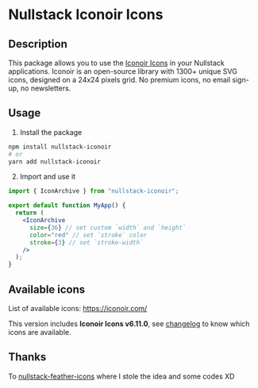 # Nullstack Iconoir Icons

## Description

This package allows you to use the [Iconoir Icons](https://iconoir.com/) in your Nullstack applications. Iconoir is an open-source library with 1300+ unique SVG icons, designed on a 24x24 pixels grid. No premium icons, no email sign-up, no newsletters.

## Usage

1. Install the package

```sh
npm install nullstack-iconoir
# or
yarn add nullstack-iconoir
```

2. Import and use it

```jsx
import { IconArchive } from "nullstack-iconoir";

export default function MyApp() {
  return (
    <IconArchive
      size={36} // set custom `width` and `height`
      color="red" // set `stroke` color
      stroke={3} // set `stroke-width`
    />
  );
}
```

## Available icons

List of available icons: https://iconoir.com/

This version includes **Iconoir Icons v6.11.0**, see [changelog](https://github.com/iconoir-icons/iconoir/releases) to know which icons are available.


## Thanks 
To [nullstack-feather-icons](https://github.com/fccoelho7/nullstack-feather-icons) where I stole the idea and some codes XD